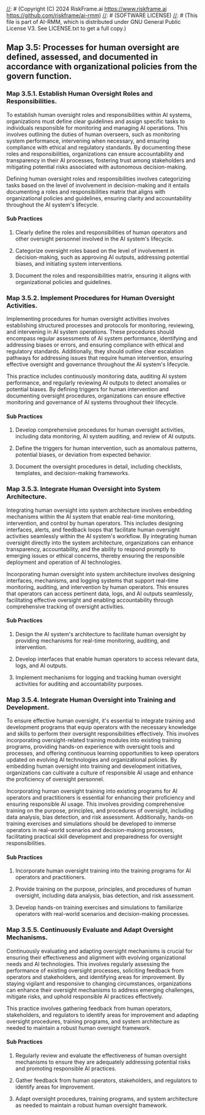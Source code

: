 [//]: # (COPYRIGHT)
[//]: # (RiskFrame.ai - AI Risk Management and Resilience Framework)
[//]: # (Copyright (C) 2024 RiskFrame.ai https://www.riskframe.ai https://github.com/riskframe/ai-rmm)
[//]: # (SOFTWARE LICENSE)
[//]: # (This file is part of AI-RMM, which is distributed under GNU General Public License V3. See LICENSE.txt to get a full copy.)
    
## Map 3.5: Processes for human oversight are defined, assessed, and documented in accordance with organizational policies from the govern function.

### Map 3.5.1. Establish Human Oversight Roles and Responsibilities.

To establish human oversight roles and responsibilities within AI systems, organizations must define clear guidelines and assign specific tasks to individuals responsible for monitoring and managing AI operations. This involves outlining the duties of human overseers, such as monitoring system performance, intervening when necessary, and ensuring compliance with ethical and regulatory standards. By documenting these roles and responsibilities, organizations can ensure accountability and transparency in their AI processes, fostering trust among stakeholders and mitigating potential risks associated with autonomous decision-making.

Defining human oversight roles and responsibilities involves categorizing tasks based on the level of involvement in decision-making and it entails documenting a roles and responsibilities matrix that aligns with organizational policies and guidelines, ensuring clarity and accountability throughout the AI system's lifecycle.

#### Sub Practices

1. Clearly define the roles and responsibilities of human operators and other oversight personnel involved in the AI system's lifecycle.

2. Categorize oversight roles based on the level of involvement in decision-making, such as approving AI outputs, addressing potential biases, and initiating system interventions.

3. Document the roles and responsibilities matrix, ensuring it aligns with organizational policies and guidelines.

### Map 3.5.2. Implement Procedures for Human Oversight Activities.

Implementing procedures for human oversight activities involves establishing structured processes and protocols for monitoring, reviewing, and intervening in AI system operations. These procedures should encompass regular assessments of AI system performance, identifying and addressing biases or errors, and ensuring compliance with ethical and regulatory standards. Additionally, they should outline clear escalation pathways for addressing issues that require human intervention, ensuring effective oversight and governance throughout the AI system's lifecycle.

This practice includes continuously monitoring data, auditing AI system performance, and regularly reviewing AI outputs to detect anomalies or potential biases. By defining triggers for human intervention and documenting oversight procedures, organizations can ensure effective monitoring and governance of AI systems throughout their lifecycle.

#### Sub Practices

1. Develop comprehensive procedures for human oversight activities, including data monitoring, AI system auditing, and review of AI outputs.

2. Define the triggers for human intervention, such as anomalous patterns, potential biases, or deviation from expected behavior.

3. Document the oversight procedures in detail, including checklists, templates, and decision-making frameworks.

### Map 3.5.3. Integrate Human Oversight into System Architecture.

Integrating human oversight into system architecture involves embedding mechanisms within the AI system that enable real-time monitoring, intervention, and control by human operators. This includes designing interfaces, alerts, and feedback loops that facilitate human oversight activities seamlessly within the AI system's workflow. By integrating human oversight directly into the system architecture, organizations can enhance transparency, accountability, and the ability to respond promptly to emerging issues or ethical concerns, thereby ensuring the responsible deployment and operation of AI technologies.

Incorporating human oversight into system architecture involves designing interfaces, mechanisms, and logging systems that support real-time monitoring, auditing, and intervention by human operators. This ensures that operators can access pertinent data, logs, and AI outputs seamlessly, facilitating effective oversight and enabling accountability through comprehensive tracking of oversight activities.

#### Sub Practices

1. Design the AI system's architecture to facilitate human oversight by providing mechanisms for real-time monitoring, auditing, and intervention.

2. Develop interfaces that enable human operators to access relevant data, logs, and AI outputs.

3. Implement mechanisms for logging and tracking human oversight activities for auditing and accountability purposes.

### Map 3.5.4. Integrate Human Oversight into Training and Development.

To ensure effective human oversight, it's essential to integrate training and development programs that equip operators with the necessary knowledge and skills to perform their oversight responsibilities effectively. This involves incorporating oversight-related training modules into existing training programs, providing hands-on experience with oversight tools and processes, and offering continuous learning opportunities to keep operators updated on evolving AI technologies and organizational policies. By embedding human oversight into training and development initiatives, organizations can cultivate a culture of responsible AI usage and enhance the proficiency of oversight personnel.

Incorporating human oversight training into existing programs for AI operators and practitioners is essential for enhancing their proficiency and ensuring responsible AI usage. This involves providing comprehensive training on the purpose, principles, and procedures of oversight, including data analysis, bias detection, and risk assessment. Additionally, hands-on training exercises and simulations should be developed to immerse operators in real-world scenarios and decision-making processes, facilitating practical skill development and preparedness for oversight responsibilities.

#### Sub Practices

1. Incorporate human oversight training into the training programs for AI operators and practitioners.

2. Provide training on the purpose, principles, and procedures of human oversight, including data analysis, bias detection, and risk assessment.

3. Develop hands-on training exercises and simulations to familiarize operators with real-world scenarios and decision-making processes.

### Map 3.5.5. Continuously Evaluate and Adapt Oversight Mechanisms.

Continuously evaluating and adapting oversight mechanisms is crucial for ensuring their effectiveness and alignment with evolving organizational needs and AI technologies. This involves regularly assessing the performance of existing oversight processes, soliciting feedback from operators and stakeholders, and identifying areas for improvement. By staying vigilant and responsive to changing circumstances, organizations can enhance their oversight mechanisms to address emerging challenges, mitigate risks, and uphold responsible AI practices effectively.

This practice involves gathering feedback from human operators, stakeholders, and regulators to identify areas for improvement and adapting oversight procedures, training programs, and system architecture as needed to maintain a robust human oversight framework.

#### Sub Practices

1. Regularly review and evaluate the effectiveness of human oversight mechanisms to ensure they are adequately addressing potential risks and promoting responsible AI practices.

2. Gather feedback from human operators, stakeholders, and regulators to identify areas for improvement.

3. Adapt oversight procedures, training programs, and system architecture as needed to maintain a robust human oversight framework.

